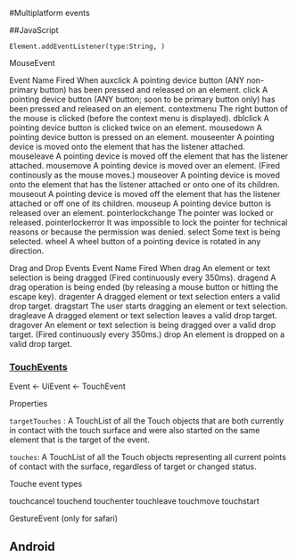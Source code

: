 #Multiplatform events 


##JavaScript


`Element.addEventListener(type:String, )`

MouseEvent

Event Name	Fired When
auxclick	A pointing device button (ANY non-primary button) has been pressed and released on an element.
click	A pointing device button (ANY button; soon to be primary button only) has been pressed and released on an element.
contextmenu	The right button of the mouse is clicked (before the context menu is displayed).
dblclick	A pointing device button is clicked twice on an element.
mousedown	A pointing device button is pressed on an element.
mouseenter	A pointing device is moved onto the element that has the listener attached.
mouseleave	A pointing device is moved off the element that has the listener attached.
mousemove	A pointing device is moved over an element. (Fired continously as the mouse moves.)
mouseover	A pointing device is moved onto the element that has the listener attached or onto one of its children.
mouseout	A pointing device is moved off the element that has the listener attached or off one of its children.
mouseup	A pointing device button is released over an element.
pointerlockchange	The pointer was locked or released.
pointerlockerror	It was impossible to lock the pointer for technical reasons or because the permission was denied.
select	Some text is being selected.
wheel	A wheel button of a pointing device is rotated in any direction.

Drag and Drop Events
Event Name	Fired When
drag	An element or text selection is being dragged (Fired continuously every 350ms).
dragend	A drag operation is being ended (by releasing a mouse button or hitting the escape key).
dragenter	A dragged element or text selection enters a valid drop target.
dragstart	The user starts dragging an element or text selection.
dragleave	A dragged element or text selection leaves a valid drop target.
dragover	An element or text selection is being dragged over a valid drop target. (Fired continuously every 350ms.)
drop	An element is dropped on a valid drop target.

### [TouchEvents](https://developer.mozilla.org/en-US/docs/Web/API/TouchEvent)

Event <- UiEvent <- TouchEvent

Properties

`targetTouches` : A TouchList of all the Touch objects that are both currently in 
contact with the touch surface and were also started on the same element that is 
the target of the event.

`touches`: A TouchList of all the Touch objects representing all current points of 
contact with the surface, regardless of target or changed status.


Touche event types

touchcancel
touchend
touchenter
touchleave
touchmove
touchstart



GestureEvent (only for safari)

## Android

